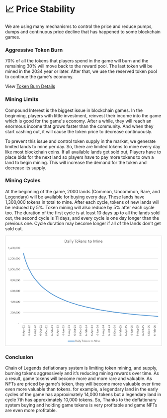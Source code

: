 # 📈 Price Stability

We are using many mechanisms to control the price and reduce pumps, dumps and continuous price decline that has happened to some blockchain games.

### Aggressive Token Burn

70% of all the tokens that players spend in the game will burn and the remaining 30% will move back to the reward pool. The last token will be mined in the 2034 year or later. After that, we use the reserved token pool to continue the game's economy.

View [Token Burn Details](https://docs.google.com/spreadsheets/d/1jTGPdGgSPoGODWzqaJmpVmQr\_ePfBykKbV1Oh7nBhqU/edit?usp=sharing)

### Mining Limits

Compound Interest is the biggest issue in blockchain games. In the beginning, players with little investment, reinvest their income into the game which is good for the game's economy. After a while, they will reach an enormous income that grows faster than the community. And when they start cashing out, it will cause the token price to decrease continuously.

To prevent this issue and control token supply in the market, we generate limited lands to mine per day. So, there are limited tokens to mine every day like most blockchain coins. If all available lands get sold out, Players have to place bids for the next land so players have to pay more tokens to own a land to begin mining. This will increase the demand for the token and decrease its supply.

### Mining Cycles

At the beginning of the game, 2000 lands (Common, Uncommon, Rare, and Legendary) will be available for buying every day. These lands have 1,300,000 tokens in total to mine. After each cycle, tokens of new lands will be reduced by 5%. Token mining will also reduce by 5% after each cycle too. The duration of the first cycle is at least 10 days up to all the lands sold out, the second cycle is 11 days, and every cycle is one day longer than the previous one. Cycle duration may become longer if all of the lands don't get sold out.

![](.gitbook/assets/image.png)

### Conclusion

Chain of Legends deflationary system is limiting token mining, and supply, burning tokens aggressively and it’s reducing mining rewards over time. As a result, game tokens will become more and more rare and valuable. As NFTs are priced by game's token, they will become more valuable over time even more valuable than tokens. for example, a legendary land in the early cycles of the game has approximately 14,000 tokens but a legendary land in cycle 7th has approximately 10,000 tokens. So, Thanks to the deflationary system buying and holding game tokens is very profitable and game NFTs are even more profitable.
